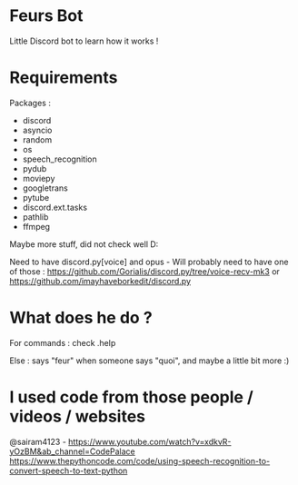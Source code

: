 # Feurs Bot
Little Discord bot to learn how it works !

# Requirements

Packages :
- discord
- asyncio
- random
- os
- speech_recognition
- pydub
- moviepy
- googletrans
- pytube
- discord.ext.tasks
- pathlib
- ffmpeg

Maybe more stuff, did not check well D:

Need to have discord.py[voice] and opus - Will probably need to have one of those : https://github.com/Gorialis/discord.py/tree/voice-recv-mk3 or https://github.com/imayhaveborkedit/discord.py

# What does he do ?

For commands : check .help

Else : says "feur" when someone says "quoi", and maybe a little bit more :)

# I used code from those people / videos / websites

@sairam4123 - 
https://www.youtube.com/watch?v=xdkvR-yOzBM&ab_channel=CodePalace
https://www.thepythoncode.com/code/using-speech-recognition-to-convert-speech-to-text-python
